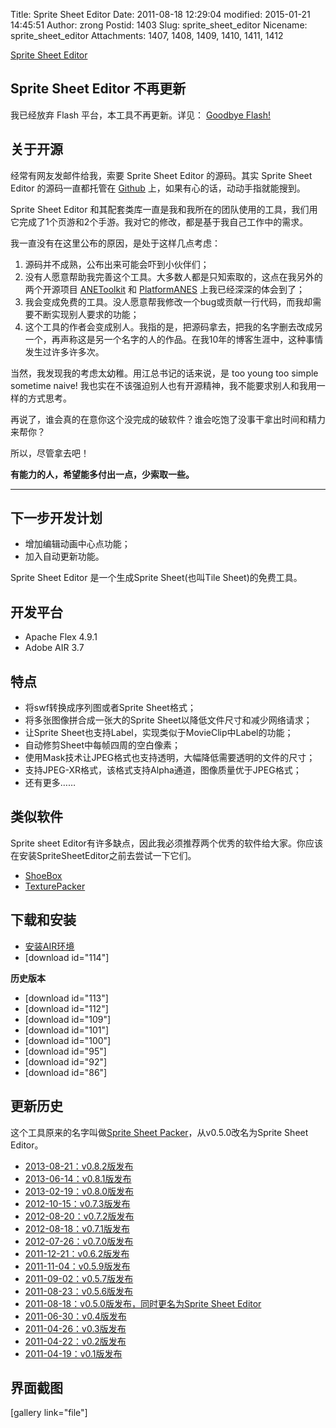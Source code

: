 Title: Sprite Sheet Editor
Date: 2011-08-18 12:29:04
modified: 2015-01-21 14:45:51
Author: zrong
Postid: 1403
Slug: sprite_sheet_editor
Nicename: sprite_sheet_editor
Attachments: 1407, 1408, 1409, 1410, 1411, 1412

[Sprite Sheet Editor](http://zengrong.net/sprite_sheet_editor)

## Sprite Sheet Editor 不再更新

我已经放弃 Flash 平台，本工具不再更新。详见： [Goodbye Flash!][4]

## 关于开源

经常有网友发邮件给我，索要 Sprite Sheet Editor 的源码。其实 Sprite Sheet Editor 的源码一直都托管在 [Github][1] 上，如果有心的话，动动手指就能搜到。

Sprite Sheet Editor 和其配套类库一直是我和我所在的团队使用的工具，我们用它完成了1个页游和2个手游。我对它的修改，都是基于我自己工作中的需求。

我一直没有在这里公布的原因，是处于这样几点考虑：

1. 源码并不成熟，公布出来可能会吓到小伙伴们；
2. 没有人愿意帮助我完善这个工具。大多数人都是只知索取的，这点在我另外的两个开源项目 [ANEToolkit][2] 和 [PlatformANES][3] 上我已经深深的体会到了；
3. 我会变成免费的工具。没人愿意帮我修改一个bug或贡献一行代码，而我却需要不断实现别人要求的功能；
4. 这个工具的作者会变成别人。我指的是，把源码拿去，把我的名字删去改成另一个，再声称这是另一个名字的人的作品。在我10年的博客生涯中，这种事情发生过许多许多次。

当然，我发现我的考虑太幼稚。用江总书记的话来说，是 too young too simple sometime naive! 我也实在不该强迫别人也有开源精神，我不能要求别人和我用一样的方式思考。

再说了，谁会真的在意你这个没完成的破软件？谁会吃饱了没事干拿出时间和精力来帮你？

所以，尽管拿去吧！

**有能力的人，希望能多付出一点，少索取一些。**

----

## 下一步开发计划

* 增加编辑动画中心点功能；
* 加入自动更新功能。

Sprite Sheet Editor 是一个生成Sprite Sheet(也叫Tile Sheet)的免费工具。

## 开发平台

* Apache Flex 4.9.1
* Adobe AIR 3.7

## 特点

* 将swf转换成序列图或者Sprite Sheet格式；
* 将多张图像拼合成一张大的Sprite Sheet以降低文件尺寸和减少网络请求；
* 让Sprite Sheet也支持Label，实现类似于MovieClip中Label的功能；
* 自动修剪Sheet中每帧四周的空白像素；
* 使用Mask技术让JPEG格式也支持透明，大幅降低需要透明的文件的尺寸；
* 支持JPEG-XR格式，该格式支持Alpha通道，图像质量优于JPEG格式；
* 还有更多……

## 类似软件

Sprite sheet Editor有许多缺点，因此我必须推荐两个优秀的软件给大家。你应该在安装SpriteSheetEditor之前去尝试一下它们。

* [ShoeBox](http://renderhjs.net/shoebox/)
* [TexturePacker](http://www.codeandweb.com/texturepacker)

## 下载和安装

* <a href="http://get.adobe.com/cn/air/" target="_blank">安装AIR环境</a>
* [download id="114"]

**历史版本**

* [download id="113"]
* [download id="112"]
* [download id="109"]
* [download id="101"]
* [download id="100"]
* [download id="95"]
* [download id="92"]
* [download id="86"]

## 更新历史

这个工具原来的名字叫做<a href="http://zengrong.net/spritesheetpacker" target="_blank">Sprite Sheet Packer</a>，从v0.5.0改名为Sprite Sheet Editor。

* [2013-08-21：v0.8.2版发布](http://zengrong.net/post/1901.htm)
* [2013-06-14：v0.8.1版发布](http://zengrong.net/post/1880.htm)
* [2013-02-19：v0.8.0版发布](http://zengrong.net/post/1815.htm)
* [2012-10-15：v0.7.3版发布](http://zengrong.net/post/1706.htm)
* [2012-08-20：v0.7.2版发布](http://zengrong.net/post/1672.htm)
* [2012-08-18：v0.7.1版发布](http://zengrong.net/post/1668.htm)
* [2012-07-26：v0.7.0版发布](http://zengrong.net/post/1660.htm)
* [2011-12-21：v0.6.2版发布](http://zengrong.net/post/1482.htm)
* [2011-11-04：v0.5.9版发布](http://zengrong.net/post/1468.htm)
* [2011-09-02：v0.5.7版发布](http://zengrong.net/post/1436.htm)
* [2011-08-23：v0.5.6版发布](http://zengrong.net/post/1414.htm)
* [2011-08-18：v0.5.0版发布，同时更名为Sprite Sheet Editor](http://zengrong.net/post/1402.htm)
* [2011-06-30：v0.4版发布](http://zengrong.net/post/1357.htm)
* [2011-04-26：v0.3版发布](http://zengrong.net/post/1313.htm)
* [2011-04-22：v0.2版发布](http://zengrong.net/post/1311.htm)
* [2011-04-19：v0.1版发布](http://zengrong.net/post/1306.htm)

## 界面截图

[gallery link="file"]

[1]: https://github.com/zrong/sprite_sheet_editor
[2]: http://zengrong.net/anetoolkit
[3]: http://zengrong.net/platform-anes
[4]: http://zengrong.net/post/2231.htm
